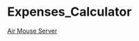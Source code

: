 # Expenses_Calculator

<a download="Expenses Calculator v2.zip" href="https://github.com/vamshidhar281997/Expenses_Calculator.git" title="Air Mouse Server">Air Mouse Server</a>
